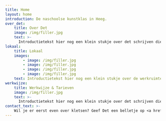 ```yaml
---
title: Home
layout: home
introduction: De naschoolse kunstklas in Heeg.
over_det: 
    title: Over Det
    image: /img/filler.jpg
    text: >- 
      Introductietekst hier nog een klein stukje over det schrijven die bij mam past. Dit moet ff alles wat er nu is gechreven bij de Over Juf Det maar dan wat compacter. Lorem Ipsum Lorem lorem ipsum solor da ifet tot.
lokaal:
    title: Lokaal
    images:
        - image: /img/filler.jpg
        - image: /img/filler.jpg
        - image: /img/filler.jpg
        - image: /img/filler.jpg
    text: Introductietekst hier nog een klein stukje over de werkruimte bla bla bla bla. Dit moet ff alles wat er nu is gechreven bij de Over Juf Det maar dan wat ja toch compacter. Lorem Ipsum Lorem lorem ipsum solor da ifet tot.
werkwijze: 
    title: Werkwijze & Tarieven
    image: /img/filler.jpg
    text: >- 
      Introductietekst hier nog een klein stukje over det schrijven die bij mam past. Dit moet ff alles wat er nu is gechreven bij de Over Juf Det maar dan wat compacter. Lorem Ipsum Lorem lorem ipsum solor da ifet tot.
contact_text: >-
    Wil je er eerst even over kletsen? Geef Det een belletje op <a href="tel:+31645932547">+31 6 45 93 25 47</a> of stuur een mailtje naar <a href="mailto:det@jufdet.nl">det@jufdet.nl</a>
---
```

